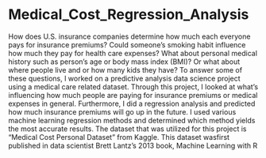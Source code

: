 # Medical_Cost_Regression_Analysis
How does U.S. insurance companies determine how much each everyone pays for insurance premiums? Could someone’s smoking habit influence how much they pay for health care expenses? What about personal medical history such as person’s age or body mass index (BMI)? Or what about where people live and or how many kids they have? To answer some of these questions, I worked on a predictive analysis data science project using a medical care related dataset. Through this project, I looked at what’s influencing how much people are paying for insurance premiums or medical expenses in general. Furthermore, I did a regression analysis and predicted how much insurance premiums will go up in the future. I used various machine learning regression methods and determined which method yields the most accurate results. The dataset that was utilized for this project is “Medical Cost Personal Dataset” from Kaggle. This dataset wasfirst published in data scientist Brett Lantz’s 2013 book, Machine Learning with R
